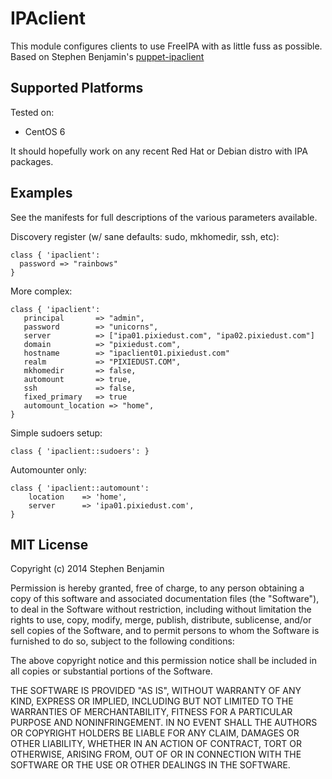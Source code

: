 IPAclient
========

This module configures clients to use FreeIPA with as little fuss as possible.
Based on Stephen Benjamin's [puppet-ipaclient](https://github.com/stbenjam/puppet-ipaclient)

Supported Platforms
-------------------

Tested on:
  * CentOS 6

It should hopefully work on any recent Red Hat or Debian
distro with IPA packages.  

Examples
--------

See the manifests for full descriptions of the various parameters
available.

Discovery register (w/ sane defaults: sudo, mkhomedir, ssh, etc):

    class { 'ipaclient':
      password => "rainbows"
    }

More complex:

    class { 'ipaclient':
       principal       => "admin",
       password        => "unicorns",
       server          => ["ipa01.pixiedust.com", "ipa02.pixiedust.com"]
       domain          => "pixiedust.com",
       hostname	       => "ipaclient01.pixiedust.com"
       realm           => "PIXIEDUST.COM",
       mkhomedir       => false,
       automount       => true,
       ssh             => false,
       fixed_primary   => true
       automount_location => "home",
    }

Simple sudoers setup:

    class { 'ipaclient::sudoers': }

Automounter only:

    class { 'ipaclient::automount':
        location    => 'home',
        server      => 'ipa01.pixiedust.com',
    }

MIT License
-----------
Copyright (c) 2014 Stephen Benjamin

Permission is hereby granted, free of charge, to any person obtaining 
a copy of this software and associated documentation files (the "Software"), 
to deal in the Software without restriction, including without limitation 
the rights to use, copy, modify, merge, publish, distribute, sublicense, 
and/or sell copies of the Software, and to permit persons to whom the Software 
is furnished to do so, subject to the following conditions:

The above copyright notice and this permission notice shall be included in
 all copies or substantial portions of the Software.

THE SOFTWARE IS PROVIDED "AS IS", WITHOUT WARRANTY OF ANY KIND, EXPRESS OR
IMPLIED, INCLUDING BUT NOT LIMITED TO THE WARRANTIES OF MERCHANTABILITY, 
FITNESS FOR A PARTICULAR PURPOSE AND NONINFRINGEMENT. IN NO EVENT SHALL THE 
AUTHORS OR COPYRIGHT HOLDERS BE LIABLE FOR ANY CLAIM, DAMAGES OR OTHER 
LIABILITY, WHETHER IN AN ACTION OF CONTRACT, TORT OR OTHERWISE, ARISING FROM, 
OUT OF OR IN CONNECTION WITH THE SOFTWARE OR THE USE OR OTHER DEALINGS IN 
THE SOFTWARE.

